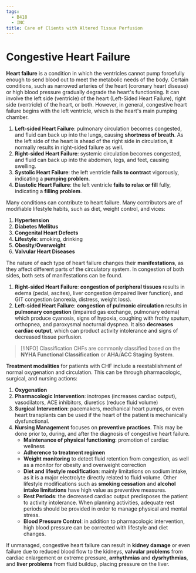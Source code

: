 ```yaml
---
tags:
  - B418
  - INC
title: Care of Clients with Altered Tissue Perfusion
---
```

# Congestive Heart Failure
**Heart failure** is a condition in which the ventricles cannot pump forcefully enough to send blood out to meet the metabolic needs of the body. Certain conditions, such as narrowed arteries of the heart (coronary heart disease) or high blood pressure gradually degrade the heart's functioning. It can involve the left side (ventricle) of the heart (Left-Sided Heart Failure), right side (ventricle) of the heart, or both. However, in general, congestive heart failure begins with the left ventricle, which is the heart's main pumping chamber.
1. **Left-sided Heart Failure**: pulmonary circulation becomes congested, and fluid can back up into the lungs, causing **shortness of breath**. As the left side of the heart is ahead of the right side in circulation, it normally results in right-sided failure as well.
2. **Right-sided Heart Failure**: systemic circulation becomes congested, and fluid can back up into the abdomen, legs, and feet, causing swelling.
3. **Systolic Heart Failure**: the left ventricle **fails to contract** vigorously, indicating a **pumping problem**.
4. **Diastolic Heart Failure**: the left ventricle **fails to relax or fill** fully, indicating a **filling problem**.

Many conditions can contribute to heart failure. Many contributors are of modifiable lifestyle habits, such as diet, weight control, and vices:
1. **Hypertension**
2. **Diabetes Mellitus**
3. **Congenital Heart Defects**
4. **Lifestyle**: smoking, drinking
5. **Obesity**/**Overweight**
6. **Valvular Heart Diseases**

The nature of each type of heart failure changes their **manifestations**, as they affect different parts of the circulatory system. In congestion of both sides, both sets of manifestations can be found.
1. **Right-sided Heart Failure**: **congestion of peripheral tissues** results in edema (pedal, ascites), liver congestion (impaired liver function), and GIT congestion (anorexia, distress, weight loss).
2. **Left-sided Heart Failure**: **congestion of pulmonic circulation** results in **pulmonary congestion** (impaired gas exchange, pulmonary edema) which produce cyanosis, signs of hypoxia, coughing with frothy sputum, orthopnea, and paroxysmal nocturnal dyspnea. It also **decreases cardiac output**, which can product activity intolerance and signs of decreased tissue perfusion.
>[!INFO] Classification
>CHFs are commonly classified based on the **NYHA Functional Classification** or **AHA**/**ACC Staging System**.

**Treatment modalities** for patients with CHF include a reestablishment of normal oxygenation and circulation. This can be through pharmacologic, surgical, and nursing actions:
1. **Oxygenation**
2. **Pharmacologic Intervention**: inotropes (increases cardiac output), vasodilators, ACE inhibitors, diuretics (reduce fluid volume)
3. **Surgical Intervention**: pacemakers, mechanical heart pumps, or even heart transplants can be used if the heart of the patient is mechanically dysfunctional.
4. **Nursing Management** focuses on **preventive practices**. This may be done prior to, during, and after the diagnosis of congestive heart failure.
	-  **Maintenance of physical functioning**: promotion of cardiac wellness
	- **Adherence to treatment regimen**
	- **Weight monitoring** to detect fluid retention from congestion, as well as a monitor for obesity and overweight correction
	- **Diet and lifestyle modification**: mainly limitations on sodium intake, as it is a major electrolyte directly related to fluid volume. Other lifestyle modifications such as **smoking cessation** and **alcohol intake limitations** have high value as preventive measures.
	- **Rest Periods**: the decreased cardiac output predisposes the patient to activity intolerance. When planning activities, adequate rest periods should be provided in order to manage physical and mental stress.
	- **Blood Pressure Control**: in addition to pharmacologic intervention, high blood pressure can be corrected with lifestyle and diet changes.

If unmanaged, congestive heart failure can result in **kidney damage** or even failure due to reduced blood flow to the kidneys, **valvular problems** from cardiac enlargement or extreme pressure, **arrhythmias** and **dysrhythmias**, and **liver problems** from fluid buildup, placing pressure on the liver.